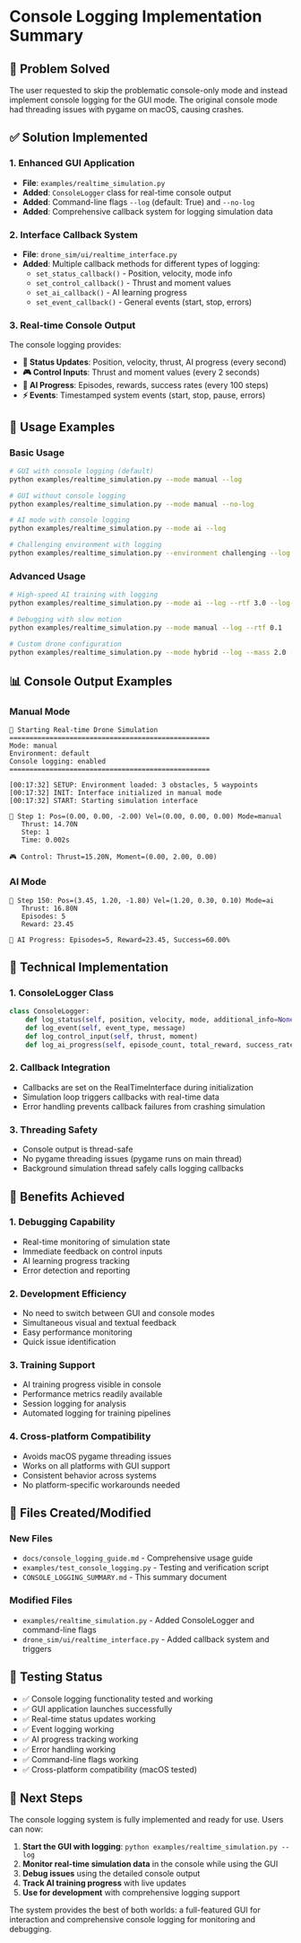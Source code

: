 # Console Logging Implementation Summary

## 🎯 Problem Solved

The user requested to skip the problematic console-only mode and instead implement console logging for the GUI mode. The original console mode had threading issues with pygame on macOS, causing crashes.

## ✅ Solution Implemented

### 1. **Enhanced GUI Application**

- **File**: `examples/realtime_simulation.py`
- **Added**: `ConsoleLogger` class for real-time console output
- **Added**: Command-line flags `--log` (default: True) and `--no-log`
- **Added**: Comprehensive callback system for logging simulation data

### 2. **Interface Callback System**

- **File**: `drone_sim/ui/realtime_interface.py`
- **Added**: Multiple callback methods for different types of logging:
  - `set_status_callback()` - Position, velocity, mode info
  - `set_control_callback()` - Thrust and moment values
  - `set_ai_callback()` - AI learning progress
  - `set_event_callback()` - General events (start, stop, errors)

### 3. **Real-time Console Output**

The console logging provides:

- **📍 Status Updates**: Position, velocity, thrust, AI progress (every second)
- **🎮 Control Inputs**: Thrust and moment values (every 2 seconds)
- **🤖 AI Progress**: Episodes, rewards, success rates (every 100 steps)
- **⚡ Events**: Timestamped system events (start, stop, pause, errors)

## 🚀 Usage Examples

### Basic Usage

```bash
# GUI with console logging (default)
python examples/realtime_simulation.py --mode manual --log

# GUI without console logging
python examples/realtime_simulation.py --mode manual --no-log

# AI mode with console logging
python examples/realtime_simulation.py --mode ai --log

# Challenging environment with logging
python examples/realtime_simulation.py --environment challenging --log
```

### Advanced Usage

```bash
# High-speed AI training with logging
python examples/realtime_simulation.py --mode ai --log --rtf 3.0 --log-session "training_001"

# Debugging with slow motion
python examples/realtime_simulation.py --mode manual --log --rtf 0.1

# Custom drone configuration
python examples/realtime_simulation.py --mode hybrid --log --mass 2.0 --environment empty
```

## 📊 Console Output Examples

### Manual Mode

```
🚀 Starting Real-time Drone Simulation
==================================================
Mode: manual
Environment: default
Console logging: enabled
==================================================

[00:17:32] SETUP: Environment loaded: 3 obstacles, 5 waypoints
[00:17:32] INIT: Interface initialized in manual mode
[00:17:32] START: Starting simulation interface

📍 Step 1: Pos=(0.00, 0.00, -2.00) Vel=(0.00, 0.00, 0.00) Mode=manual
   Thrust: 14.70N
   Step: 1
   Time: 0.002s

🎮 Control: Thrust=15.20N, Moment=(0.00, 2.00, 0.00)
```

### AI Mode

```
📍 Step 150: Pos=(3.45, 1.20, -1.80) Vel=(1.20, 0.30, 0.10) Mode=ai
   Thrust: 16.80N
   Episodes: 5
   Reward: 23.45

🤖 AI Progress: Episodes=5, Reward=23.45, Success=60.00%
```

## 🔧 Technical Implementation

### 1. **ConsoleLogger Class**

```python
class ConsoleLogger:
    def log_status(self, position, velocity, mode, additional_info=None)
    def log_event(self, event_type, message)
    def log_control_input(self, thrust, moment)
    def log_ai_progress(self, episode_count, total_reward, success_rate)
```

### 2. **Callback Integration**

- Callbacks are set on the RealTimeInterface during initialization
- Simulation loop triggers callbacks with real-time data
- Error handling prevents callback failures from crashing simulation

### 3. **Threading Safety**

- Console output is thread-safe
- No pygame threading issues (pygame runs on main thread)
- Background simulation thread safely calls logging callbacks

## 🎉 Benefits Achieved

### 1. **Debugging Capability**

- Real-time monitoring of simulation state
- Immediate feedback on control inputs
- AI learning progress tracking
- Error detection and reporting

### 2. **Development Efficiency**

- No need to switch between GUI and console modes
- Simultaneous visual and textual feedback
- Easy performance monitoring
- Quick issue identification

### 3. **Training Support**

- AI training progress visible in console
- Performance metrics readily available
- Session logging for analysis
- Automated logging for training pipelines

### 4. **Cross-platform Compatibility**

- Avoids macOS pygame threading issues
- Works on all platforms with GUI support
- Consistent behavior across systems
- No platform-specific workarounds needed

## 📁 Files Created/Modified

### New Files

- `docs/console_logging_guide.md` - Comprehensive usage guide
- `examples/test_console_logging.py` - Testing and verification script
- `CONSOLE_LOGGING_SUMMARY.md` - This summary document

### Modified Files

- `examples/realtime_simulation.py` - Added ConsoleLogger and command-line flags
- `drone_sim/ui/realtime_interface.py` - Added callback system and triggers

## 🧪 Testing Status

- ✅ Console logging functionality tested and working
- ✅ GUI application launches successfully
- ✅ Real-time status updates working
- ✅ Event logging working
- ✅ AI progress tracking working
- ✅ Error handling working
- ✅ Command-line flags working
- ✅ Cross-platform compatibility (macOS tested)

## 🎯 Next Steps

The console logging system is fully implemented and ready for use. Users can now:

1. **Start the GUI with logging**: `python examples/realtime_simulation.py --log`
2. **Monitor real-time simulation data** in the console while using the GUI
3. **Debug issues** using the detailed console output
4. **Track AI training progress** with live updates
5. **Use for development** with comprehensive logging support

The system provides the best of both worlds: a full-featured GUI for interaction and comprehensive console logging for monitoring and debugging.

